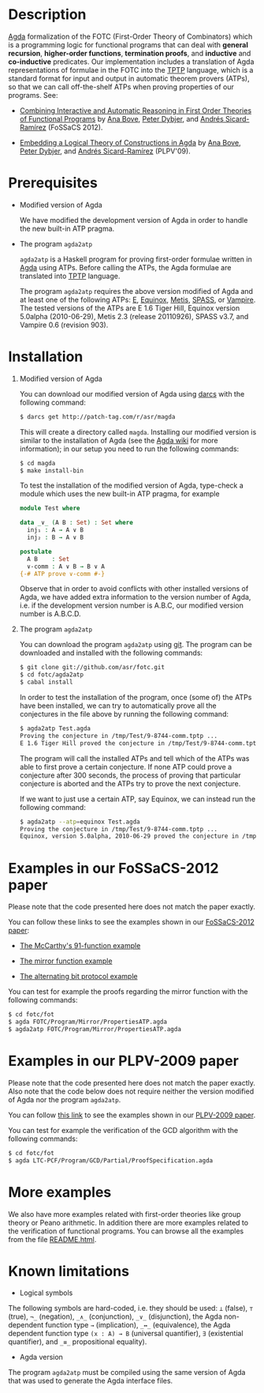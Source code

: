 # Description

[Agda](http://wiki.portal.chalmers.se/agda/pmwiki.php) formalization
of the FOTC (First-Order Theory of Combinators) which is a programming
logic for functional programs that can deal with **general
recursion**, **higher-order functions**, **termination proofs**, and
**inductive** and **co-inductive** predicates. Our implementation
includes a translation of Agda representations of formulae in the FOTC
into the [TPTP](http://www.cs.miami.edu/~tptp/) language, which is a
standard format for input and output in automatic theorem provers
(ATPs), so that we can call off-the-shelf ATPs when proving properties
of our programs. See:

* [Combining Interactive and Automatic Reasoning in First Order
  Theories of Functional
  Programs](http://www1.eafit.edu.co/asicard/publications-talks/proceedings_abstracts.html#Bove-Dybjer-SicardRamirez-2012)
  by [Ana Bove](http://www.cse.chalmers.se/~bove/), [Peter
  Dybjer](http://www.cse.chalmers.se/~peterd/), and [Andrés
  Sicard-Ramírez](http://www1.eafit.edu.co/asicard/) (FoSSaCS 2012).

* [Embedding a Logical Theory of Constructions in
  Agda](http://www1.eafit.edu.co/asicard/publications-talks/2009_abstracts.html#Bove-Dybjer-SicardRamirez-2009)
  by [Ana Bove](http://www.cse.chalmers.se/~bove/), [Peter
  Dybjer](http://www.cse.chalmers.se/~peterd/), and [Andrés
  Sicard-Ramírez](http://www1.eafit.edu.co/asicard/) (PLPV'09).

# Prerequisites

* Modified version of Agda

   We have modified the development version of Agda in order to handle
   the new built-in ATP pragma.

* The program `agda2atp`

  `agda2atp` is a Haskell program for proving first-order formulae
  written in [Agda](http://wiki.portal.chalmers.se/agda/pmwiki.php)
  using ATPs. Before calling the ATPs, the Agda formulae are
  translated into [TPTP](http://www.cs.miami.edu/~tptp/) language.

  The program `agda2atp` requires the above version modified of Agda
  and at least one of the following ATPs:
  [E](http://www4.informatik.tu-muenchen.de/~schulz/WORK/eprover.html),
  [Equinox](http://www.cse.chalmers.se/~koen/code/),
  [Metis](http://www.gilith.com/software/metis/),
  [SPASS](http://www.spass-prover.org/), or
  [Vampire](http://www.vprover.org/). The tested versions of the ATPs
  are E 1.6 Tiger Hill, Equinox version 5.0alpha (2010-06-29), Metis
  2.3 (release 20110926), SPASS v3.7, and Vampire 0.6 (revision 903).

# Installation

1. Modified version of Agda

   You can download our modified version of Agda using
   [darcs](http://darcs.net/) with the following command:

   ````bash
   $ darcs get http://patch-tag.com/r/asr/magda
   ````

   This will create a directory called `magda`. Installing our
   modified version is similar to the installation of Agda (see the
   [Agda wiki](http://wiki.portal.chalmers.se/agda/pmwiki.php) for
   more information); in our setup you need to run the following
   commands:

   ````bash
   $ cd magda
   $ make install-bin
   ````

   To test the installation of the modified version of Agda, type-check
   a module which uses the new built-in ATP pragma, for example

   ````Agda
   module Test where

   data _∨_ (A B : Set) : Set where
     inj₁ : A → A ∨ B
     inj₂ : B → A ∨ B

   postulate
     A B    : Set
     ∨-comm : A ∨ B → B ∨ A
   {-# ATP prove ∨-comm #-}
   ````

   Observe that in order to avoid conflicts with other installed
   versions of Agda, we have added extra information to the version
   number of Agda, i.e. if the development version number is A.B.C,
   our modified version number is A.B.C.D.

2. The program `agda2atp`

   You can download the program `agda2atp` using
   [git](http://git-scm.com/). The program can be downloaded and
   installed with the following commands:

   ````bash
   $ git clone git://github.com/asr/fotc.git
   $ cd fotc/agda2atp
   $ cabal install
   ````

   In order to test the installation of the program, once (some of)
   the ATPs have been installed, we can try to automatically prove
   all the conjectures in the file above by running the following
   command:

   ````bash
   $ agda2atp Test.agda
   Proving the conjecture in /tmp/Test/9-8744-comm.tptp ...
   E 1.6 Tiger Hill proved the conjecture in /tmp/Test/9-8744-comm.tptp
   ````

   The program will call the installed ATPs and tell which of the ATPs
   was able to first prove a certain conjecture. If none ATP could
   prove a conjecture after 300 seconds, the process of proving that
   particular conjecture is aborted and the ATPs try to prove the next
   conjecture.

   If we want to just use a certain ATP, say Equinox, we can instead
   run the following command:

   ````bash
   $ agda2atp --atp=equinox Test.agda
   Proving the conjecture in /tmp/Test/9-8744-comm.tptp ...
   Equinox, version 5.0alpha, 2010-06-29 proved the conjecture in /tmp/Test/9-8744-comm.tptp
   ````

# Examples in our FoSSaCS-2012 paper

Please note that the code presented here does not match the paper
exactly.

You can follow these links to see the examples shown in our
[FoSSaCS-2012
paper](http://www1.eafit.edu.co/asicard/publications-talks/proceedings_abstracts.html#Bove-Dybjer-SicardRamirez-2012):

* [The McCarthy's 91-function
  example](http://www1.eafit.edu.co/asicard/code/thesis/fotc/fot/FOTC.Program.McCarthy91.PropertiesATP.html)

* [The mirror function
   example](http://www1.eafit.edu.co/asicard/code/thesis/fotc/fot/FOTC.Program.Mirror.PropertiesATP.html)

* [The alternating bit protocol
   example](http://www1.eafit.edu.co/asicard/code/thesis/fotc/fot/FOTC.Program.ABP.ProofSpecificationATP.html)

You can test for example the proofs regarding the mirror function with
the following commands:

````bash
$ cd fotc/fot
$ agda FOTC/Program/Mirror/PropertiesATP.agda
$ agda2atp FOTC/Program/Mirror/PropertiesATP.agda
````

# Examples in our PLPV-2009 paper

Please note that the code presented here does not match the paper
exactly. Also note that the code below does not require neither the
version modified of Agda nor the program `agda2atp`.

You can follow [this
link](http://www1.eafit.edu.co/asicard/code/thesis/fotc/fot/LTC-PCF.README.html)
to see the examples shown in our [PLPV-2009
paper](http://www1.eafit.edu.co/asicard/publications-talks/2009_abstracts.html#Bove-Dybjer-SicardRamirez-2009).

You can test for example the verification of the GCD algorithm with
the following commands:

````bash
$ cd fotc/fot
$ agda LTC-PCF/Program/GCD/Partial/ProofSpecification.agda
````

# More examples

We also have more examples related with first-order theories like
group theory or Peano arithmetic. In addition there are more examples
related to the verification of functional programs. You can browse all
the examples from the file
[README.html](http://www1.eafit.edu.co/asicard/code/thesis/fotc/fot/README.html).

# Known limitations

* Logical symbols

The following symbols are hard-coded, i.e. they should be used: `⊥`
(false), `⊤` (true), `¬_` (negation), `_∧_` (conjunction), `_∨_`
(disjunction), the Agda non-dependent function type `→` (implication),
`_↔_` (equivalence), the Agda dependent function type `(x : A) → B`
(universal quantifier), `∃` (existential quantifier), and `_≡_`
propositional equality).

* Agda version

The program `agda2atp` must be compiled using the same version of Agda that
was used to generate the Agda interface files.
